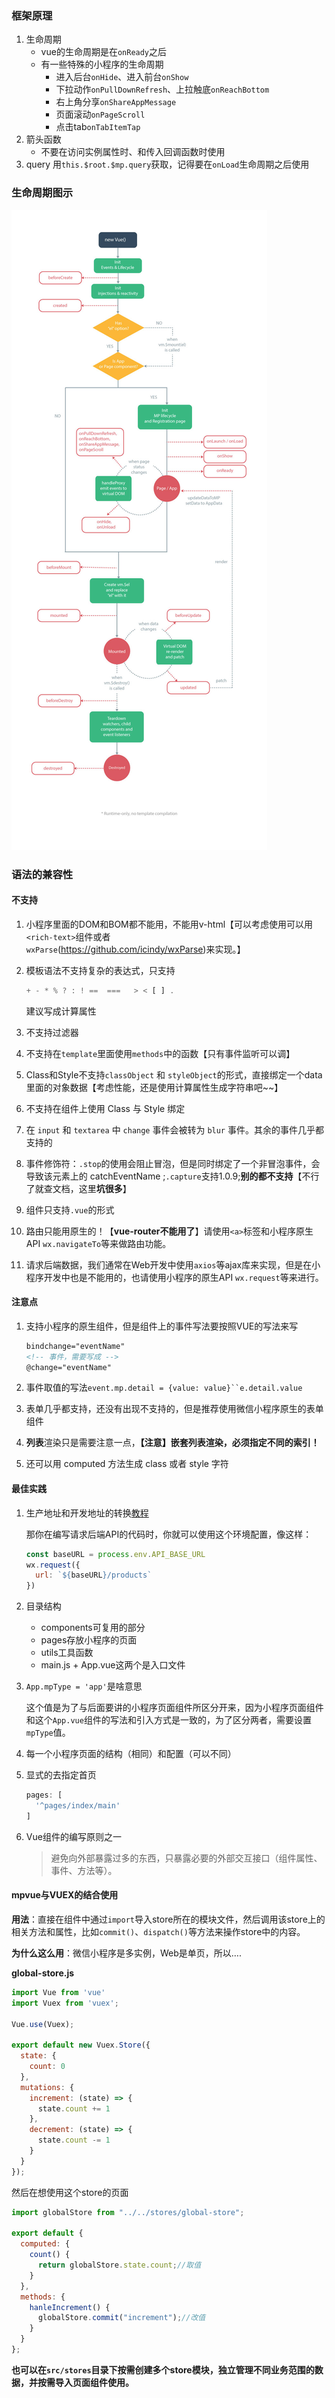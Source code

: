 ### 框架原理

1. 生命周期
   * vue的生命周期是在`onReady`之后
   * 有一些特殊的小程序的生命周期
     * 进入后台`onHide`、进入前台`onShow`
     * 下拉动作`onPullDownRefresh`、上拉触底`onReachBottom`
     * 右上角分享`onShareAppMessage`
     * 页面滚动`onPageScroll`
     * 点击tab`onTabItemTap`
2. 箭头函数
   * 不要在访问实例属性时、和传入回调函数时使用
3. query 用`this.$root.$mp.query`获取，记得要在`onLoad`生命周期之后使用

### 生命周期图示

![mpvue生命周期](lifecycle-mpvue.jpg)

### 语法的兼容性

#### 不支持

1. 小程序里面的DOM和BOM都不能用，不能用v-html【可以考虑使用可以用`<rich-text>`组件或者`wxParse`(<https://github.com/icindy/wxParse>)来实现。】

2. 模板语法不支持复杂的表达式，只支持

   ```javascript
   + - * % ? : ! ==  ===   > < [ ] . 
   ```

   建议写成计算属性

3. 不支持过滤器

4. 不支持在`template`里面使用`methods`中的函数【只有事件监听可以调】

5. Class和Style不支持`classObject` 和 `styleObject`的形式，直接绑定一个data里面的对象数据【考虑性能，还是使用计算属性生成字符串吧~~】

6. 不支持在组件上使用 Class 与 Style 绑定

7. 在 `input` 和 `textarea` 中 `change` 事件会被转为 `blur` 事件。其余的事件几乎都支持的

8. 事件修饰符：`.stop`的使用会阻止冒泡，但是同时绑定了一个非冒泡事件，会导致该元素上的 catchEventName ;`.capture`支持1.0.9;**别的都不支持**【不行了就查文档，这里**坑很多**】

9. 组件只支持`.vue`的形式

10. 路由只能用原生的！【**vue-router不能用了**】请使用`<a>`标签和小程序原生API `wx.navigateTo`等来做路由功能。

11. 请求后端数据，我们通常在Web开发中使用`axios`等ajax库来实现，但是在小程序开发中也是不能用的，也请使用小程序的原生API `wx.request`等来进行。

#### 注意点

1. 支持小程序的原生组件，但是组件上的事件写法要按照VUE的写法来写

   ```html
   bindchange="eventName" 
   <!-- 事件，需要写成 -->
   @change="eventName"
   ```

2. 事件取值的写法`event.mp.detail = {value: value}``e.detail.value`

3. 表单几乎都支持，还没有出现不支持的，但是推荐使用微信小程序原生的表单组件

4. **列表**渲染只是需要注意一点，**【注意】嵌套列表渲染，必须指定不同的索引！**

5. 还可以用 computed 方法生成 class 或者 style 字符

#### 最佳实践

1. 生产地址和开发地址的转换[教程](https://www.jianshu.com/p/2e98cc166dbd)

   那你在编写请求后端API的代码时，你就可以使用这个环境配置，像这样：

   ```javascript
   const baseURL = process.env.API_BASE_URL
   wx.request({
     url: `${baseURL}/products`
   })
   ```

2. 目录结构

   * components可复用的部分
   * pages存放小程序的页面
   * utils工具函数
   * main.js + App.vue这两个是入口文件

3. `App.mpType = 'app'`是啥意思

   这个值是为了与后面要讲的小程序页面组件所区分开来，因为小程序页面组件和这个`App.vue`组件的写法和引入方式是一致的，为了区分两者，需要设置`mpType`值。

4. 每一个小程序页面的结构（相同）和配置（可以不同）

5. 显式的去指定首页

   ```javascript
   pages: [
     '^pages/index/main'
   ]
   ```

6. Vue组件的编写原则之一

   > 避免向外部暴露过多的东西，只暴露必要的外部交互接口（组件属性、事件、方法等）。

#### mpvue与VUEX的结合使用

**用法**：直接在组件中通过`import`导入store所在的模块文件，然后调用该store上的相关方法和属性，比如`commit()`、`dispatch()`等方法来操作store中的内容。

**为什么这么用**：微信小程序是多实例，Web是单页，所以….

**global-store.js**

```javascript
import Vue from 'vue'
import Vuex from 'vuex';

Vue.use(Vuex);

export default new Vuex.Store({
  state: {
    count: 0
  },
  mutations: {
    increment: (state) => {
      state.count += 1
    },
    decrement: (state) => {
      state.count -= 1
    }
  }
});
```

然后在想使用这个store的页面

```javascript
import globalStore from "../../stores/global-store";

export default {
  computed: {
    count() {
      return globalStore.state.count;//取值
    }
  },
  methods: {
    hanleIncrement() {
      globalStore.commit("increment");//改值
    }
  }
};
```

**也可以在`src/stores`目录下按需创建多个store模块，独立管理不同业务范围的数据，并按需导入页面组件使用。**























